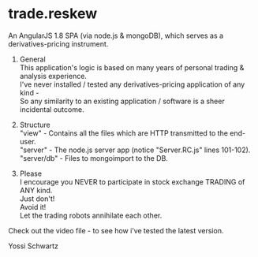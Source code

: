 # trade.reskew
 
An AngularJS 1.8 SPA (via node.js & mongoDB), which serves as a derivatives-pricing instrument.

1. General <br/>
This application's logic is based on many years of personal trading & analysis experience. <br/>
I've never installed / tested any derivatives-pricing application of any kind -<br/>
So any similarity to an existing application / software is a sheer incidental outcome.

2. Structure <br/> 
"view" - Contains all the files which are HTTP transmitted to the end-user. <br/>
"server" - The node.js server app (notice "Server.RC.js" lines 101-102). <br/>
"server/db" - Files to mongoimport to the DB.

3. Please <br/>
I encourage you NEVER to participate in stock exchange TRADING of ANY kind. <br/>
Just don't! <br/>
Avoid it! <br/>
Let the trading robots annihilate each other.<br/>
 
 
Check out the video file - to see how i’ve tested the latest version.
 
 
Yossi Schwartz
